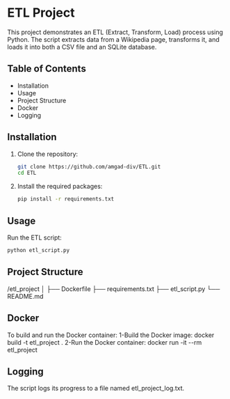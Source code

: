 # ETL Project

This project demonstrates an ETL (Extract, Transform, Load) process using Python. The script extracts data from a Wikipedia page, transforms it, and loads it into both a CSV file and an SQLite database.

## Table of Contents
- Installation
- Usage
- Project Structure
- Docker
- Logging


## Installation

1. Clone the repository:
    ```bash
    git clone https://github.com/amgad-div/ETL.git
    cd ETL
    ```

2. Install the required packages:
    ```bash
    pip install -r requirements.txt
    ```

## Usage

Run the ETL script:
```bash
python etl_script.py
```

## Project Structure
/etl_project
│
├── Dockerfile
├── requirements.txt
├── etl_script.py
└── README.md

## Docker
To build and run the Docker container:
1-Build the Docker image:
  docker build -t etl_project .
2-Run the Docker container:
  docker run -it --rm etl_project

## Logging
The script logs its progress to a file named etl_project_log.txt.
